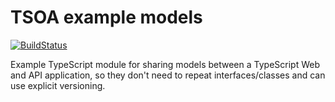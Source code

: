 # TSOA example models

[![BuildStatus](https://travis-ci.org/stevenalexander/node-tsoa-example-models.svg?branch=master)](https://travis-ci.org/stevenalexander/node-tsoa-example-models?branch=master)

Example TypeScript module for sharing models between a TypeScript Web and API application, so they don't need to repeat interfaces/classes and can use explicit versioning.